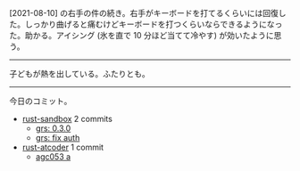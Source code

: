 [2021-08-10] の右手の件の続き。右手がキーボードを打てるくらいには回復した。しっかり曲げると痛むけどキーボードを打つくらいならできるようになった。助かる。アイシング (氷を直で 10 分ほど当てて冷やす) が効いたように思う。

---

子どもが熱を出している。ふたりとも。

---

今日のコミット。

- [rust-sandbox](https://github.com/bouzuya/rust-sandbox) 2 commits
  - [grs: 0.3.0](https://github.com/bouzuya/rust-sandbox/commit/f56eb6900a6d4059ac947e27693dace48a964e1e)
  - [grs: fix auth](https://github.com/bouzuya/rust-sandbox/commit/e631c655520e99ee179391e34315ed09b547abcd)
- [rust-atcoder](https://github.com/bouzuya/rust-atcoder) 1 commit
  - [agc053 a](https://github.com/bouzuya/rust-atcoder/commit/75d1efefbc1a61365c4c4732185ccb0aa1f54ba6)

